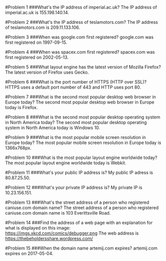 #Problem 1
###What's the IP address of imperial.ac.uk?
The IP address of imperial.ac.uk is 155.198.140.14.

#Problem 2
###What's the IP address of teslamotors.com?
The IP address of teslamotors.com is 209.11.133.106.

#Problem 3
###When was google.com first registered?
google.com was first registered on 1997-09-15.

#Problem 4
###When was spacex.com first registered?
spacex.com was first registered on 2002-05-13.

#Problem 5
###What layout engine has the latest version of Mozilla Firefox?
The latest version of Firefox uses Gecko.

#Problem 6
###What is the port number of HTTPS (HTTP over SSL)?
HTTPS uses a default port number of 443 and HTTP uses port 80.

#Problem 7
###What is the second most popular desktop web browser in Europe today?
The second most popular desktop web browser in Europe today is Firefox.

#Problem 8
###What is the second most popular desktop operating system in North America today?
The second most popular desktop operating system in North America today is Windows 10.

#Problem 9
###What is the most popular mobile screen resolution in Europe today?
The most popular mobile screen resolution in Europe today is 1366x768px.

#Problem 10
###What is the most popular layout engine worldwide today?
The most popular layout engine worldwide today is Webkit.

#Problem 11
###What's your public IP address is?
My public IP adress is 80.87.25.50.

#Problem 12
###What's your private IP address is?
My private IP is 10.23.156.151.

#Problem 13
###What's the street address of a person who registered caniuse.com domain name?
The street address of a person who registered caniuse.com domain name is 103 Everittsville Road.

#Problem 14
###Find the address of a web page with an explanation for what is displayed on this image:
https://imgs.xkcd.com/comics/debugger.png
The web address is https://thebeholdersshare.wordpress.com/

#Problem 15
###When the domain name artemij.com expires?
artemij.com expires on 2017-05-04.







